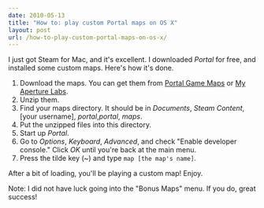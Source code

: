 ```yaml
---
date: 2010-05-13
title: "How to: play custom Portal maps on OS X"
layout: post
url: /how-to-play-custom-portal-maps-on-os-x/
---
```


I just got Steam for Mac, and it's excellent. I downloaded *Portal* for free, and installed some custom maps. Here's how it's done.

1. Download the maps. You can get them from [Portal Game Maps](http://www.portalgamemaps.com/) or [My Aperture Labs](http://myaperturelabs.com/).
2. Unzip them.
3. Find your maps directory. It should be in *Documents*, *Steam Content*, [your username], *portal*,_portal_, *maps*.
4. Put the unzipped files into this directory.
5. Start up *Portal*.
6. Go to *Options*, *Keyboard*, *Advanced*, and check "Enable developer console." Click *OK* until you're back at the main menu.
7. Press the tilde key (~) and type `map [the map's name]`.

After a bit of loading, you'll be playing a custom map! Enjoy.

Note: I did not have luck going into the "Bonus Maps" menu. If you do, great success!
